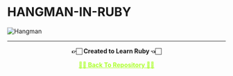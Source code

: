 # HANGMAN-IN-RUBY

![Hangman](https://user-images.githubusercontent.com/54937357/187272486-d60c3529-8b6b-40b2-818d-c17bf548f5f7.png)

---

<p align="center"> <b> 👉🏻 Created to Learn Ruby 👈🏻 <b> </p>
 
<p align="center"><a href='https://github.com/Amey-Thakur/RUBY', style='color: greenyellow;'> ✌🏻 Back To Repository ✌🏻</p>
 
